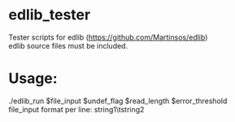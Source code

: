 # edlib_tester
Tester scripts for edlib (https://github.com/Martinsos/edlib) <br />
edlib source files must be included. <br />
# Usage:
./edlib_run $file_input $undef_flag $read_length $error_threshold <br />
file_input format per line: string1\tstring2

